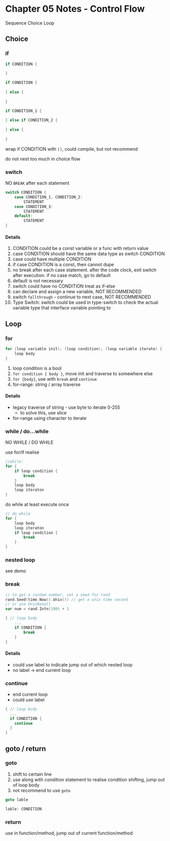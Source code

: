# Chapter 05 Notes - Control Flow

Sequence
Choice
Loop


## Choice

### if

```go
if CONDITION {
	
}

if CONDITION {
	
} else {
	
}

if CONDITION_1 {
	
} else if CONDITION_2 {
	
} else {
	
}

```

wrap if CONDITION with `()`, could compile, but not recommend

do not nest too much in choice flow

### switch

NO `BREAK` after each statement

```go
switch CONDITION {
    case CONDITION_1, CONDITION_2:
    	STATEMENT
    case CONDITION_3:
    	STATEMENT
    default:
        STATEMENT
}
```

#### Details
1. CONDITION could be a const variable or a func with return value
2. case CONDITION should have the same data type as switch CONDITION
3. case could have multiple CONDITION
4. if case CONDITION is a const, then cannot dupe
5. no break after each case statement. after the code clock, exit switch after execution. if no case match, go to default
6. default is not necessary
7. switch could have no CONDITION treat as if-else
8. can declare and assign a new variable, NOT RECOMMENDED
9. switch `fallthrough` - continue to next case, NOT RECOMMENDED
10. Type Switch: switch could be used in type-switch to check the actual variable type that interface variable pointing to

## Loop

### for

```go
for (loop variable init); (loop condition); (loop variable iterate) {
	loop body
}
```
1. loop condition is a bool
2. `for condition { body }`, move init and traverse to somewhere else
3. `for {body}`, use with `break` and `continue`
4. for-range: string / array traverse

#### Details
- legacy traverse of string - use byte to iterate 0-255
  - to solve this, use slice
- for-range using character to iterate

### while / do...while

NO WHILE / DO WHILE

use for/if realise

```go
//while:
for {
    if loop condition {
        break
    }
    loop body
    loop iteraton
}
```

do while at least execute once
```go
// do while
for {
    loop body
    loop iteraton
    if loop condition {
        break
    }
}
```

### nested loop

see demo

### break

```go
// to get a random number, set a seed for rand
rand.Seed(time.Now().Unix()) // get a unix time second
// or use UnixNano() 
var num = rand.Intn(100) + 1
```

```go
{ // loop body
    ...
    if CONDITION {
        break
    }
}
```

#### Details
- could use label to indicate jump out of which nested loop
- no label -> end current loop

### continue

- end current loop
- could use label

```go
{ // loop body
  ...
  if CONDITION {
    continue
  }
}
```

## goto / return

### goto

1. shift to certain line
2. use along with condition statement to realise condition shifting, jump out of loop body
3. not recommend to use `goto`

```go
goto lable

lable: CONDITION
```

### return

use in function/method, jump out of current function/method